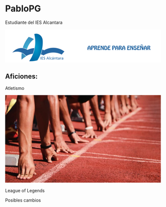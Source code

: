 # PabloPG

Estudiante del IES Alcantara

![Foto IES Alcantara](/images/ENCABEZADO.png)

## Aficiones:

Atletismo

![](/images/IMG_6296.jpeg)

League of Legends

Posibles cambios

